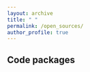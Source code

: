 ```yaml
---
layout: archive
title: " "
permalink: /open_sources/
author_profile: true
---
```


## Code packages
